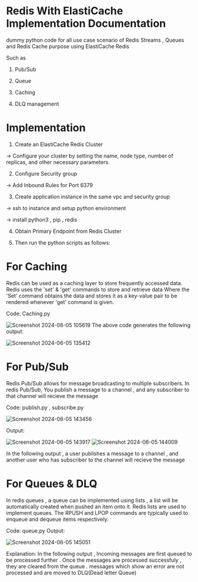 # Redis With ElastiCache Implementation Documentation

dummy python code for all use case scenario of Redis Streams , Queues and Redis Cache purpose using ElastiCache Redis 

Such as

1. Pub/Sub

2. Queue

3. Caching

4. DLQ management

# Implementation

1. Create an ElastiCache Redis Cluster 

→ Configure your cluster by setting the name, node type, number of replicas, and other necessary parameters.

2. Configure Security group 

→ Add Inbound Rules for Port 6379

3. Create application instance in the same vpc and security group

→ ssh to instance and setup python environment

-> install python3 , pip , redis

4. Obtain Primary Endpoint from Redis Cluster

5. Then run the python scripts as follows: 

# For Caching 

Redis can be used as a caching layer to store frequently accessed data.
Redis uses the 'set' & 'get' commands to store and retrieve data
Where the 'Set' command obtains the data and stores it as a key-value pair to be rendered whenever 'get' command is given.

Code: Caching.py

![Screenshot 2024-06-05 105619](https://github.com/YashPradhan77/Redis-with-ElastiCache/assets/83752766/7eaab256-0aa6-481b-b2c4-b56889ce1a6d)
The above code generates the following output:

![Screenshot 2024-06-05 135412](https://github.com/YashPradhan77/Redis-with-ElastiCache/assets/83752766/c6cabbff-7cf4-4b1d-bc1b-331412277186)

# For Pub/Sub 

Redis Pub/Sub allows for message broadcasting to multiple subscribers.
In redis Pub/Sub, You publish a message to a channel , and any subscriber to that channel will recieve the message

Code: publish.py , subscribe.py

![Screenshot 2024-06-05 143456](https://github.com/YashPradhan77/Redis-with-ElastiCache/assets/83752766/0e8ad6b0-aec1-40df-b71a-0cc577b2feee)

Output:

![Screenshot 2024-06-05 143917](https://github.com/YashPradhan77/Redis-with-ElastiCache/assets/83752766/4624ff52-d906-43a7-a346-aa5a35b8b537)
![Screenshot 2024-06-05 144009](https://github.com/YashPradhan77/Redis-with-ElastiCache/assets/83752766/5d30704c-f96c-4954-a584-4c84680acb7b)

In the following output , a user publishes a message to a channel , and another user who has subscriber to the channel will recieve the message

# For Queues & DLQ
In redis queues , a queue can be implemented using lists , a list will be automatically created when pushed an item onto it.
Redis lists are used to implement queues. The RPUSH and LPOP commands are typically used to enqueue and dequeue items respectively.

Code: queue.py 
Output:

![Screenshot 2024-06-05 145051](https://github.com/YashPradhan77/Redis-with-ElastiCache/assets/83752766/1f264271-63ca-4dab-a791-e0e2023b07e3)

Explanation:
In the following output , Incoming messages are first queued to be processed further . Once the messages are processed successfuly  , they are cleared from the queue . messages which show an error are not processed and are moved to DLQ(Dead letter Queue)

